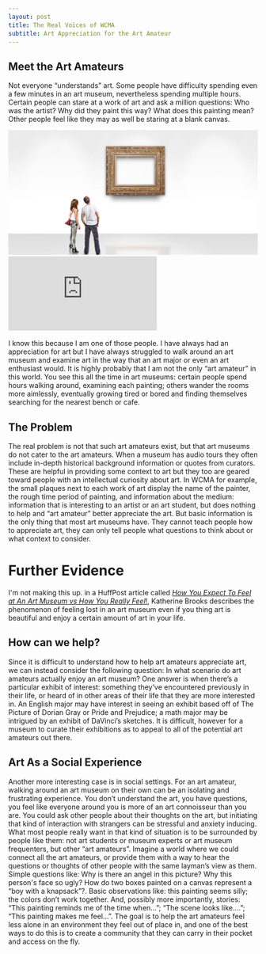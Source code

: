 ```yaml
---
layout: post
title: The Real Voices of WCMA
subtitle: Art Appreciation for the Art Amateur
---
```


## Meet the Art Amateurs
Not everyone “understands” art. Some people have difficulty spending even a few minutes in an art museum, nevertheless spending multiple hours. Certain people can stare at a work of art and ask a million questions: Who was the artist? Why did they paint this way? What does this painting mean? Other people feel like they may as well be staring at a blank canvas. 



![Canvas](/img/blank_art.jpg)
![Source](https://www.huffingtonpost.com/2014/10/22/how-to-act-at-an-art-muse_n_6023610.html)




I know this because I am one of those people. I have always had an appreciation for art but I have always struggled to walk around an art museum and examine art in the way that an art major or even an art enthusiast would. It is highly probably that I am not the only “art amateur” in this world. You see this all the time in art museums: certain people spend hours walking around, examining each painting; others wander the rooms more aimlessly, eventually growing tired or bored and finding themselves searching for the nearest bench or cafe. 

## The Problem
The real problem is not that such art amateurs exist, but that art museums do not cater to the art amateurs. When a museum has audio tours they often include in-depth historical background information or quotes from curators. These are helpful in providing some context to art but they too are geared toward people with an intellectual curiosity about art. In WCMA for example, the small plaques next to each work of art display the name of the painter, the rough time period of painting, and information about the medium: information that is interesting to an artist or an art student, but does nothing to help and “art amateur” better appreciate the art. But basic information is the only thing that most art museums have. They cannot teach people how to appreciate art, they can only tell people what questions to think about or what context to consider.

# Further Evidence #
I'm not making this up. in a HuffPost article called [_How You Expect To Feel at An Art Museum vs How You Really Feel_!](https://www.huffingtonpost.com/2014/10/22/how-to-act-at-an-art-muse_n_6023610.html), Katherine Brooks describes the phenomenon of feeling lost in an art museum even if you thing art is beautiful and enjoy a certain amount of art in your life. 



## How can we help?
Since it is difficult to understand how to help art amateurs appreciate art, we can instead consider the following question: In what scenario do art amateurs actually enjoy an art museum? One answer is when there’s a particular exhibit of interest: something they’ve encountered previously in their life, or heard of in other areas of their life that they are more interested in. An English major may have interest in seeing an exhibit based off of The Picture of Dorian Gray or Pride and Prejudice; a math major may be intrigued by an exhibit of DaVinci’s sketches. It is difficult, however for a museum to curate their exhibitions as to appeal to all of the potential art amateurs out there.

## Art As a Social Experience
Another more interesting case is in social settings. For an art amateur, walking around an art museum on their own can be an isolating and frustrating experience. You don’t understand the art, you have questions, you feel like everyone around you is more of an art connoisseur than you are. You could ask other people about their thoughts on the art, but initiating that kind of interaction with strangers can be stressful and anxiety inducing. What most people really want in that kind of situation is to be surrounded by people like them: not art students or museum experts or art museum frequenters, but other “art amateurs”. Imagine a world where we could connect all the art amateurs, or provide them with a way to hear the questions or thoughts of other people with the same layman’s view as them. Simple questions like: Why is there an angel in this picture? Why this person's face so ugly? How do two boxes painted on a canvas represent a “boy with a knapsack”?. Basic observations like: this painting seems silly; the colors don’t work together. And, possibly more importantly, stories: “This painting reminds me of the time when…”; “The scene looks like....”; “This painting makes me feel…”. The goal is to help the art amateurs feel less alone in an environment they feel out of place in, and one of the best ways to do this is to create a community that they can carry in their pocket and access on the fly.
